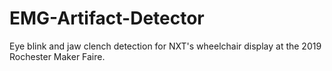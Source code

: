 # EMG-Artifact-Detector
Eye blink and jaw clench detection for NXT's wheelchair display at the 2019 Rochester Maker Faire.
